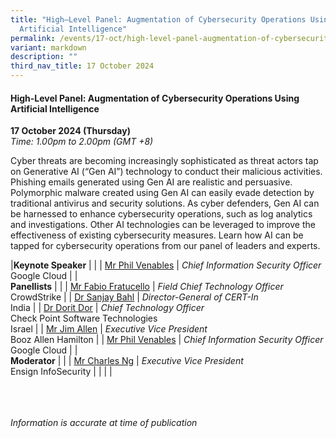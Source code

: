 ```yaml
---
title: "High–Level Panel: Augmentation of Cybersecurity Operations Using
  Artificial Intelligence"
permalink: /events/17-oct/high-level-panel-augmentation-of-cybersecurity-operations-using-ai/
variant: markdown
description: ""
third_nav_title: 17 October 2024
---
```

#### **High-Level Panel: Augmentation of Cybersecurity Operations Using Artificial Intelligence**

**17 October 2024 (Thursday)**  
*Time: 1.00pm to 2.00pm (GMT +8)*

Cyber threats are becoming increasingly sophisticated as threat actors tap on Generative AI (“Gen AI”) technology to conduct their malicious activities. Phishing emails generated using Gen AI are realistic and persuasive. Polymorphic malware created using Gen AI can easily evade detection by traditional antivirus and security solutions. As cyber defenders, Gen AI can be harnessed to enhance cybersecurity operations, such as log analytics and investigations. Other AI technologies can be leveraged to improve the effectiveness of existing cybersecurity measures. Learn how AI can be tapped for cybersecurity operations from our panel of leaders and experts.

|**Keynote Speaker**          |                                                              |
| [Mr Phil Venables](/speakers/mr-phil-venables/)  | *Chief Information Security Officer* <br>Google Cloud      |
|<br>**Panellists**          |                                                              |
| [Mr Fabio Fratucello](/speakers/mr-fabio-fratucello/)  | *Field Chief Technology Officer* <br>CrowdStrike      |
| [Dr Sanjay Bahl](/speakers/dr-sanjay-bahl/)  | *Director-General of CERT-In* <br>India      |
| [Dr Dorit Dor](/speakers/dr-dorit-dor/)  | *Chief Technology Officer* <br>Check Point Software Technologies<br>Israel      |
| [Mr Jim Allen](/speakers/mr-jim-allen/)  | *Executive Vice President* <br>Booz Allen Hamilton      |
| [Mr Phil Venables](/speakers/mr-phil-venables/)  | *Chief Information Security Officer* <br>Google Cloud      |
|<br> **Moderator**          |                                                           |
| [Mr Charles Ng](/speakers/mr-charles-ng/)  | *Executive Vice President*<br>Ensign InfoSecurity                |
| | |

<br><br><br>
*Information is accurate at time of publication*